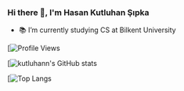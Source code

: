 ### Hi there 👋, I'm Hasan Kutluhan Şıpka
* 📚 I’m currently studying CS at Bilkent University

[![Profile Views](https://komarev.com/ghpvc/?username=kutluhann&label=Profile%20views&color=0e75b6&style=flat)

[![kutluhann's GitHub stats](https://github-readme-stats.vercel.app/api?username=kutluhann&include_all_commits=true&count_private=true&show_icons=true&theme=dark&border_radius=12&card_width=400)

[![Top Langs](https://github-readme-stats.vercel.app/api/top-langs/?username=kutluhann&layout=compact&theme=dark&langs_count=8&border_radius=12&card_width=385)